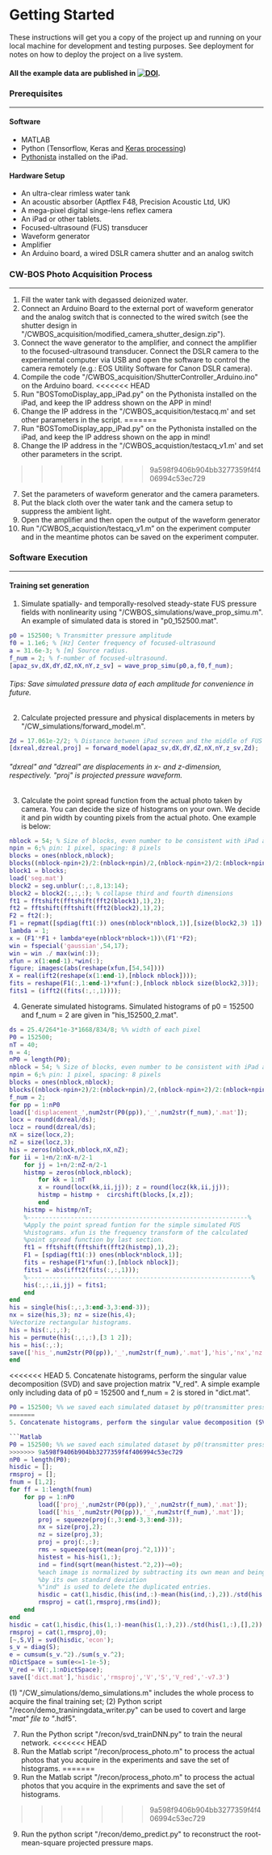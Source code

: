 
Getting Started
==
These instructions will get you a copy of the project up and running on your local machine for development and testing purposes. See deployment for notes on how to deploy the project on a live system.

#### All the example data are published in [![DOI](https://zenodo.org/badge/DOI/10.5281/zenodo.3601557.svg)](https://doi.org/10.5281/zenodo.3601557).

### Prerequisites
----

#### Software
* MATLAB
* Python (Tensorflow, Keras and [Keras processing](https://github.com/keras-team/keras-preprocessing))
* [Pythonista](http://omz-software.com/pythonista/) installed on the iPad.

#### Hardware Setup
* An ultra-clear rimless water tank
* An acoustic absorber (Aptflex F48, Precision Acoustic Ltd, UK)
* A mega-pixel digital singe-lens reflex camera
* An iPad or other tablets.
* Focused-ultrasound (FUS) transducer
* Waveform generator
* Amplifier 
* An Arduino board, a wired DSLR camera shutter and an analog switch

### CW-BOS Photo Acquisition Process
---
1. Fill the water tank with degassed deionized water.
2. Connect an Arduino Board to the external port of waveform generator and the analog switch that is connected to the wired switch (see the shutter design in "/CWBOS_acquisition/modified_camera_shutter_design.zip").
3. Connect the wave generator to the amplifier, and connect the amplifier to the focused-ultrasound transducer. Connect the DSLR camera to the experimental computer via USB and open the software to control the camera remotely (e.g.: EOS Utility Software for Canon DSLR camera). 
4. Compile the code "/CWBOS_acquisition/ShutterController_Arduino.ino" on the Arduino board. 
<<<<<<< HEAD
5. Run "BOSTomoDisplay_app_iPad.py" on the Pythonista installed on the iPad,  and keep the IP address shown on the APP in mind!
6. Change the IP address in the "/CWBOS_acquisition/testacq.m' and set other parameters in the script.
=======
5. Run "BOSTomoDisplay_app_iPad.py" on the Pythonista installed on the iPad,  and keep the IP address shown on the app in mind!
6. Change the IP address in the "/CWBOS_acquistion/testacq_v1.m' and set other parameters in the script.
>>>>>>> 9a598f9406b904bb3277359f4f406994c53ec729
7. Set the parameters of waveform generator and the camera parameters.
8. Put the black cloth over the water tank and the camera setup to suppress the ambient light.
10. Open the amplifier and then open the output of the waveform generator
11. Run  "/CWBOS_acquistion/testacq_v1.m” on the experiment computer and in the meantime photos can be saved on the experiment computer. 



### Software Execution
---
#### Training set generation
1. Simulate spatially- and temporally-resolved steady-state FUS pressure fields with nonlinearity using "/CWBOS_simulations/wave_prop_simu.m". An example of simulated data is stored in "p0_152500.mat".

```Matlab
p0 = 152500; % Transmitter pressure amplitude  
f0 = 1.1e6; % [Hz] Center frequency of focused-ultrasound  
a = 31.6e-3; % [m] Source radius.  
f_num = 2; % f-number of focused-ultrasound.  
[apaz_sv,dX,dY,dZ,nX,nY,z_sv] = wave_prop_simu(p0,a,f0,f_num);  
```
###### Tips: Save simulated pressure data of each amplitude for convenience in future. 

2.  Calculate projected pressure and physical displacements in meters by "/CW_simulations/forward_model.m". 
```Matlab
Zd = 17.061e-2/2; % Distance between iPad screen and the middle of FUS beam.
[dxreal,dzreal,proj] = forward_model(apaz_sv,dX,dY,dZ,nX,nY,z_sv,Zd);
```
###### "dxreal" and "dzreal" are displacements in x- and z-dimension, respectively. "proj" is projected pressure waveform. 

3. Calculate the point spread function from the actual photo taken by camera. 
You can decide the size of histograms on your own. We decide it and pin width by counting pixels from the actual photo. One example is below:

```Matlab
nblock = 54; % Size of blocks, even number to be consistent with iPad and camera
npin = 6;% pin: 1 pixel, spacing: 8 pixels
blocks = ones(nblock,nblock);
blocks((nblock-npin+2)/2:(nblock+npin)/2,(nblock-npin+2)/2:(nblock+npin)/2) = 0;
block1 = blocks;
load('seg.mat')
block2 = seg.unblur(:,:,8,13:14);
block2 = block2(:,:,:); % collapse third and fourth dimensions
ft1 = fftshift(fftshift(fft2(block1),1),2);
ft2 = fftshift(fftshift(fft2(block2),1),2);
F2 = ft2(:);
F1 = repmat([spdiag(ft1(:)) ones(nblock*nblock,1)],[size(block2,3) 1]);
lambda = 1;
x = (F1'*F1 + lambda*eye(nblock*nblock+1))\(F1'*F2);
win = fspecial('gaussian',54,17);
win = win ./ max(win(:));
xfun = x(1:end-1).*win(:);
figure; imagesc(abs(reshape(xfun,[54,54])))
X = real(ift2(reshape(x(1:end-1),[nblock nblock])));
fits = reshape(F1(:,1:end-1)*xfun(:),[nblock nblock size(block2,3)]);
fits1 = (ifft2((fits(:,:,1))));
```

4. Generate simulated histograms. Simulated histograms of p0 = 152500 and f_num = 2 are given in "his_152500_2.mat".

```Matlab
ds = 25.4/264*1e-3*1668/834/8; %% width of each pixel
P0 = 152500;
nT = 40;
n = 4;
nP0 = length(P0);
nblock = 54; % Size of blocks, even number to be consistent with iPad and camera
npin = 6;% pin: 1 pixel, spacing: 8 pixels
blocks = ones(nblock,nblock);
blocks((nblock-npin+2)/2:(nblock+npin)/2,(nblock-npin+2)/2:(nblock+npin)/2) = 0;
f_num = 2;
for pp = 1:nP0
load(['displacement_',num2str(P0(pp)),'_',num2str(f_num),'.mat']);
locx = round(dxreal/ds);
locz = round(dzreal/ds);
nX = size(locx,2);
nZ = size(locz,3);
his = zeros(nblock,nblock,nX,nZ);
for ii = 1+n/2:nX-n/2-1
    for jj = 1+n/2:nZ-n/2-1
    histmp = zeros(nblock,nblock);
        for kk = 1:nT
        x = round(locx(kk,ii,jj)); z = round(locz(kk,ii,jj));
        histmp = histmp +  circshift(blocks,[x,z]);
        end
    histmp = histmp/nT;
    %-------------------------------------------------------------%
    %Apply the point spread funtion for the simple simulated FUS
    %histograms. xfun is the frequency transform of the calculated
    %point spread function by last section.
    ft1 = fftshift(fftshift(fft2(histmp),1),2);
    F1 = [spdiag(ft1(:)) ones(nblock*nblock,1)];
    fits = reshape(F1*xfun(:),[nblock nblock]);
    fits1 = abs(ifft2(fits(:,:,1)));
    %--------------------------------------------------------------%
    his(:,:,ii,jj) = fits1;
    end
end
his = single(his(:,:,3:end-3,3:end-3));
nx = size(his,3); nz = size(his,4);
%Vectorize rectangular histograms. 
his = his(:,:,:); 
his = permute(his(:,:,:),[3 1 2]);
his = his(:,:);
save(['his_',num2str(P0(pp)),'_',num2str(f_num),'.mat'],'his','nx','nz');
end
```

<<<<<<< HEAD
5. Concatenate histograms, perform the singular value decomposition (SVD) and save projection matrix "V_red". A simple example only including data of p0 = 152500 and f_num = 2 is stored in "dict.mat".

```Matlab
P0 = 152500; %% we saved each simulated dataset by p0(transmitter pressure) in simulations. 
=======
5. Concatenate histograms, perform the singular value decomposition (SVD) and save projection matrx "V_red". A simple example only including data of p0 = 152500 and f_num = 2 is stored in "dict.mat".

```Matlab
P0 = 152500; %% we saved each simulated dataset by p0(transmitter pressure) in simualtions. 
>>>>>>> 9a598f9406b904bb3277359f4f406994c53ec729
nP0 = length(P0);
hisdic = [];
rmsproj = [];
fnum = [1,2];
for ff = 1:length(fnum)
    for pp = 1:nP0
        load(['proj_',num2str(P0(pp)),'_',num2str(f_num),'.mat']);
        load(['his_',num2str(P0(pp)),'_',num2str(f_num),'.mat']);
        proj = squeeze(proj(:,3:end-3,3:end-3));
        nx = size(proj,2);
        nz = size(proj,3);
        proj = proj(:,:);
        rms = squeeze(sqrt(mean(proj.^2,1)))';
        histest = his-his(1,:);
        ind = find(sqrt(mean(histest.^2,2))~=0);
        %each image is normalized by subtracting its own mean and being divided
        %by its own standard deviation
        %"ind" is used to delete the duplicated entries.
        hisdic = cat(1,hisdic,(his(ind,:)-mean(his(ind,:),2))./std(his(ind,:),[],2));
        rmsproj = cat(1,rmsproj,rms(ind));
    end
end
hisdic = cat(1,hisdic,(his(1,:)-mean(his(1,:),2))./std(his(1,:),[],2));
rmsproj = cat(1,rmsproj,0);
[~,S,V] = svd(hisdic,'econ');
s_v = diag(S);
e = cumsum(s_v.^2)./sum(s_v.^2);
nDictSpace = sum(e<=1-1e-5);
V_red = V(:,1:nDictSpace);
save(['dict.mat'],'hisdic','rmsproj','V','S','V_red','-v7.3')
```

(1) "/CW_simulations/demo_simulations.m" includes the whole process to acquire the final training set;
(2) Python script "/recon/demo_traniningdata_writer.py" can be used to covert and large "*mat" file to "*.hdf5".

7. Run the Python script "/recon/svd_trainDNN.py" to train the neural network.
<<<<<<< HEAD
8. Run the Matlab script "/recon/process_photo.m" to process the actual photos that you acquire in the experiments and save the set of histograms.
=======
8. Run the Matlab script "/recon/process_photo.m" to process the actual photos that you acquire in the expriments and save the set of histograms.
>>>>>>> 9a598f9406b904bb3277359f4f406994c53ec729
9. Run the python script "/recon/demo_predict.py" to reconstruct the root-mean-square projected pressure maps.


